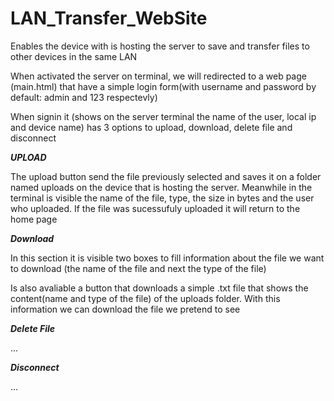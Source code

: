 # LAN_Transfer_WebSite
Enables the device with is hosting the server to save and transfer files to other devices in the same LAN

When activated the server on terminal, we will redirected to a web page (main.html) that have a simple login form(with username and password by default: admin and 123 respectevly)

When signin it (shows on the server terminal the name of the user, local ip and device name) has 3 options to upload, download, delete file and disconnect


***UPLOAD***

The upload button send the file previously selected and saves it on a folder named uploads on the device that is hosting the server. Meanwhile in the terminal is visible the name of the file, type, the size in bytes and the user who uploaded.
If the file was sucessufuly uploaded it will return to the home page

***Download***

In this section it is visible two boxes to fill information about the file we want to download (the name of the file and next the type of the file)

Is also avaliable a button that downloads a simple .txt file that shows the content(name and type of the file) of the uploads folder. With this information we can download the file we pretend to see

***Delete File***

...

***Disconnect***

...
